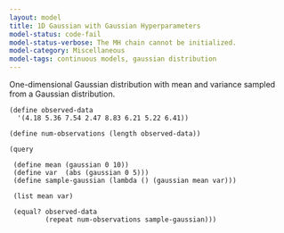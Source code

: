 ```yaml
---
layout: model
title: 1D Gaussian with Gaussian Hyperparameters
model-status: code-fail
model-status-verbose: The MH chain cannot be initialized.
model-category: Miscellaneous
model-tags: continuous models, gaussian distribution
---
```


One-dimensional Gaussian distribution with mean and variance
sampled from a Gaussian distribution.

    (define observed-data
      '(4.18 5.36 7.54 2.47 8.83 6.21 5.22 6.41))
    
    (define num-observations (length observed-data))
    
    (query
    
     (define mean (gaussian 0 10))
     (define var  (abs (gaussian 0 5)))
     (define sample-gaussian (lambda () (gaussian mean var)))
    
     (list mean var)
    
     (equal? observed-data
             (repeat num-observations sample-gaussian)))

